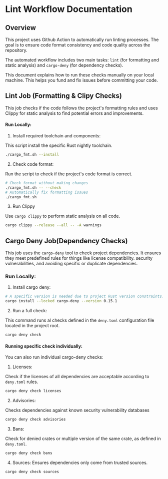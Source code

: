 # Lint Workflow Documentation

## Overview

This project uses Github Action to automatically run linting processes. The goal is to ensure code format consistency and code quality across the repository.

The automated workflow includes two main tasks: `lint` (for formatting and static analysis) and `cargo-deny` (for dependency checks).


This document explains how to run these checks manually on your local machine. This helps you fund and fix issues before committing your code.



## Lint Job (Formatting & Clipy Checks)

This job checks if the code follows the project's formatting rules and uses Clippy for static analysis to find potential errors and improvements.

#### Run Locally:

1. Install required toolchain and components:

This script install the specific Rust nightly toolchain.

```bash
./cargo_fmt.sh --install
```

2. Check code format:

Run the script to check if the project's code format is correct.

```bash
# Check format without making changes
./cargo_fmt.sh -- --check
# Automatically fix formatting issues
./cargo_fmt.sh

```

3. Run Clippy

Use `cargo clippy` to perform static analysis on all code.

```bash
cargo clippy --release --all -- -A warnings
```

## Cargo Deny Job(Dependency Checks)

This job uses the `cargo-deny` tool to check project dependencies. It ensures they meet predefined rules for things like license compatibility. security vulnerabilities, and avoiding specific or duplicate dependencies.

### Run Locally:

1. Install cargo deny:

```bash
# A specific version is needed due to project Rust version constraints.
cargo install --locked cargo-deny --version 0.15.1
```

2. Run a full check:

This command runs al checks defined in the `deny.toml` configuration file located in the project root.

```bash
cargo deny check
```

#### Running specific check individually:

You can also run individual cargo-deny checks:

1. Licenses:

Check if the licenses of all dependencies are acceptable according to `deny.toml` rules.

```bash
cargo deny check licenses
```

2. Advisories:

Checks dependencies against known security vulnerability databases

```bash
cargo deny check advisories
```

3. Bans:

Check for denied crates or multiple version of the same crate, as defined in `deny.toml`.

```bash
cargo deny check bans
```

4. Sources:
Ensures dependencies only come from trusted sources.

```bash
cargo deny check sources
```
